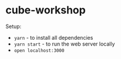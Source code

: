# cube-workshop

Setup:
- `yarn` - to install all dependencies
- `yarn start` - to run the web server locally
- `open localhost:3000`
